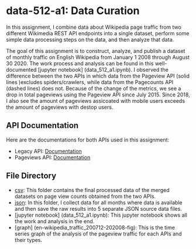 # data-512-a1: Data Curation

In this assignment, I combine data about Wikipedia page traffic from two different Wikimedia REST API endpoints into a single dataset, perform some simple data processing steps on the data, and then analyze that data.

The goal of this assignment is to construct, analyze, and publish a dataset of monthly traffic on English Wikipedia from January 1 2008 through August 30 2020. The work process and analysis can be found in this well-documented [jupyter notebook] (data_512_a1.ipynb). I observed the difference between the two APIs in which data from the Pageview API (solid lines )excludes spiders/crawlers, while data from the Pagecounts API (dashed lines) does not. Because of the change of the metrics, we see a drop in total pageviews using the Pageview API since July 2015. Since 2018, I also see the amount of pageviews assicoated with mobile users exceeds the amount of pageviews with destop users.

## API Documentation
Here are the documentations for both APIs used in this assignment:
- Legacy API: [Documentation](https://wikitech.wikimedia.org/wiki/Analytics/AQS/Legacy_Pagecounts)
- Pageviews API: [Documentation](https://wikitech.wikimedia.org/wiki/Analytics/AQS/Pageviews)

## File Directory
* [csv](csv): This folder contains the final processed data of the merged datasets on page view counts obtained from the two APIs. 
* [json](json): In this folder, I collect data for all months where data is available and then save the raw results into 5 separate JSON source data files.
* [jupyter notebook] (data_512_a1.ipynb): This jupyter notebook shows all the work and analysis in the end. 
* [graph] (en-wikipedia_traffic_200712-202008-fig): This is the time series graph of the analysis of the pageview traffic for each APIs and their types.
